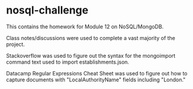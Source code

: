 # nosql-challenge
This contains the homework for Module 12 on NoSQL/MongoDB.

Class notes/discussions were used to complete a vast majority of the project.

Stackoverflow was used to figure out the syntax for the mongoimport command text used to import establishments.json.

Datacamp Regular Expressions Cheat Sheet was used to figure out how to capture documents with "LocalAuthorityName" fields including "London."



